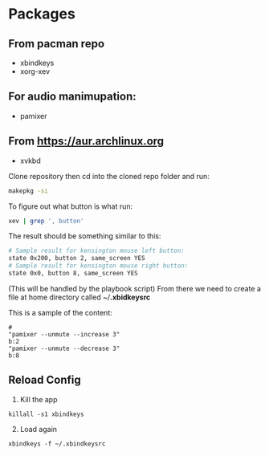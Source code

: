 # Packages

## From pacman repo
- xbindkeys
- xorg-xev

## For audio manimupation:
- pamixer

## From https://aur.archlinux.org
- xvkbd

Clone repository then cd into the cloned repo folder and
run:
```sh
makepkg -si
```

To figure out what button is what run:
```sh
xev | grep ', button'
```
The result should be something similar to this:

```sh
# Sample result for kensington mouse left button:
state 0x200, button 2, same_screen YES
# Sample result for kensington mouse right button:
state 0x0, button 8, same_screen YES
```
(This will be handled by the playbook script)
From there we need to create a file at home directory called
~/**.xbidkeysrc**

This is a sample of the content:
```
#
"pamixer --unmute --increase 3"
b:2
"pamixer --unmute --decrease 3"
b:8

```

## Reload Config
1. Kill the app
```
killall -s1 xbindkeys
```
2. Load again
```
xbindkeys -f ~/.xbindkeysrc
```

